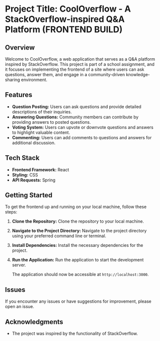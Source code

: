 # Project Title: CoolOverflow - A StackOverflow-inspired Q&A Platform (FRONTEND BUILD)

## Overview

Welcome to CoolOverflow, a web application that serves as a Q&A platform inspired by StackOverflow. This project is part of a school assignment, and it focuses on implementing the frontend of a site where users can ask questions, answer them, and engage in a community-driven knowledge-sharing environment.

## Features

- **Question Posting:** Users can ask questions and provide detailed descriptions of their inquiries.
- **Answering Questions:** Community members can contribute by providing answers to posted questions.
- **Voting System:** Users can upvote or downvote questions and answers to highlight valuable content.
- **Commenting:** Users can add comments to questions and answers for additional discussion.

## Tech Stack

- **Frontend Framework:** React
- **Styling:** CSS
- **API Requests:** Spring

## Getting Started

To get the frontend up and running on your local machine, follow these steps:

1. **Clone the Repository:**
   Clone the repository to your local machine.

2. **Navigate to the Project Directory:**
   Navigate to the project directory using your preferred command line or terminal.

3. **Install Dependencies:**
   Install the necessary dependencies for the project.

4. **Run the Application:**
   Run the application to start the development server.

   The application should now be accessible at `http://localhost:3000`.
   

## Issues

If you encounter any issues or have suggestions for improvement, please open an issue.

## Acknowledgments

- The project was inspired by the functionality of StackOverflow.
